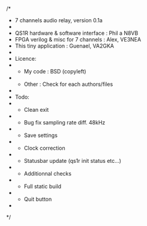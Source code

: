 /*
 * 7 channels audio relay, version 0.1a
 *
 * QS1R hardware & software interface : Phil a N8VB
 * FPGA verilog & misc for 7 channels : Alex, VE3NEA
 * This tiny application : Guenael, VA2GKA
 *
 * Licence:
 *  - My code : BSD (copyleft)
 *  - Other : Check for each authors/files
 *
 * Todo:
 * - Clean exit
 * - Bug fix sampling rate diff. 48kHz
 * - Save settings
 * - Clock correction
 * - Statusbar update (qs1r init status etc...)
 * - Additionnal checks
 * - Full static build
 * - Quit button
 *
 */

